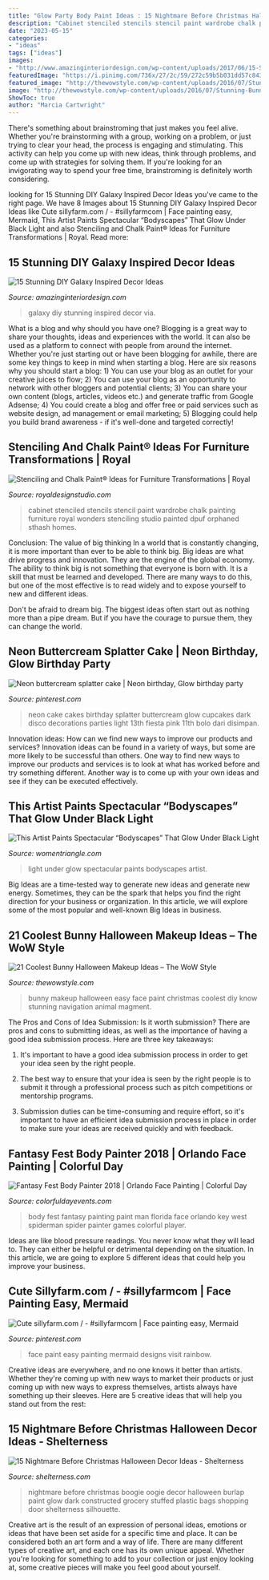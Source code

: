 ```yaml
---
title: "Glow Party Body Paint Ideas : 15 Nightmare Before Christmas Halloween Decor Ideas"
description: "Cabinet stenciled stencils stencil paint wardrobe chalk painting furniture royal wonders stenciling studio painted dpuf orphaned sthash homes"
date: "2023-05-15"
categories:
- "ideas"
tags: ["ideas"]
images:
- "http://www.amazinginteriordesign.com/wp-content/uploads/2017/06/15-Stunning-DIY-Galaxy-Inspired-Decor-Ideas-9.jpg"
featuredImage: "https://i.pinimg.com/736x/27/2c/59/272c59b5b031dd57c843469c4388ad7b--cake-neon-neon-cake-ideas.jpg"
featured_image: "http://thewowstyle.com/wp-content/uploads/2016/07/Stunning-Bunny-Halloween-Makeup.jpg"
image: "http://thewowstyle.com/wp-content/uploads/2016/07/Stunning-Bunny-Halloween-Makeup.jpg"
ShowToc: true
author: "Marcia Cartwright"
---
```



There's something about brainstroming that just makes you feel alive. Whether you're brainstorming with a group, working on a problem, or just trying to clear your head, the process is engaging and stimulating. This activity can help you come up with new ideas, think through problems, and come up with strategies for solving them. If you're looking for an invigorating way to spend your free time, brainstroming is definitely worth considering.

	

		
looking for 15 Stunning DIY Galaxy Inspired Decor Ideas you've came to the right page. We have 8 Images about 15 Stunning DIY Galaxy Inspired Decor Ideas like Cute sillyfarm.com / - #sillyfarmcom | Face painting easy, Mermaid, This Artist Paints Spectacular “Bodyscapes” That Glow Under Black Light and also Stenciling and Chalk Paint® Ideas for Furniture Transformations | Royal. Read more:
		
    
## 15 Stunning DIY Galaxy Inspired Decor Ideas

<img loading=lazy src="http://www.amazinginteriordesign.com/wp-content/uploads/2017/06/15-Stunning-DIY-Galaxy-Inspired-Decor-Ideas-9.jpg" onerror="this.onerror=null;this.src='https://tse3.mm.bing.net/th?id=OIP.AyCog7t8BViyXelaEPrLwAHaNU&amp;pid=15.1';" alt="15 Stunning DIY Galaxy Inspired Decor Ideas">

_Source: amazinginteriordesign.com_

>galaxy diy stunning inspired decor via. 

	

What is a blog and why should you have one?
Blogging is a great way to share your thoughts, ideas and experiences with the world. It can also be used as a platform to connect with people from around the internet. Whether you're just starting out or have been blogging for awhile, there are some key things to keep in mind when starting a blog. Here are six reasons why you should start a blog: 1) You can use your blog as an outlet for your creative juices to flow; 2) You can use your blog as an opportunity to network with other bloggers and potential clients; 3) You can share your own content (blogs, articles, videos etc.) and generate traffic from Google Adsense; 4) You could create a blog and offer free or paid services such as website design, ad management or email marketing; 5) Blogging could help you build brand awareness - if it's well-done and targeted correctly!

    
## Stenciling And Chalk Paint® Ideas For Furniture Transformations | Royal

<img loading=lazy src="http://cdn.shopify.com/s/files/1/0094/1122/files/stenciled-cabinet-wardrobe.jpg?2843" onerror="this.onerror=null;this.src='https://tse4.mm.bing.net/th?id=OIP.PQJo-4Nw-hgjwZvqnSk-3QHaKx&amp;pid=15.1';" alt="Stenciling and Chalk Paint® Ideas for Furniture Transformations | Royal">

_Source: royaldesignstudio.com_

>cabinet stenciled stencils stencil paint wardrobe chalk painting furniture royal wonders stenciling studio painted dpuf orphaned sthash homes. 

	

Conclusion: The value of big thinking
In a world that is constantly changing, it is more important than ever to be able to think big. Big ideas are what drive progress and innovation. They are the engine of the global economy.
The ability to think big is not something that everyone is born with. It is a skill that must be learned and developed. There are many ways to do this, but one of the most effective is to read widely and to expose yourself to new and different ideas.

Don't be afraid to dream big. The biggest ideas often start out as nothing more than a pipe dream. But if you have the courage to pursue them, they can change the world.

    
## Neon Buttercream Splatter Cake | Neon Birthday, Glow Birthday Party

<img loading=lazy src="https://i.pinimg.com/736x/27/2c/59/272c59b5b031dd57c843469c4388ad7b--cake-neon-neon-cake-ideas.jpg" onerror="this.onerror=null;this.src='https://tse4.mm.bing.net/th?id=OIP.jJ7eAC0bKTG3V9LT9cz2AwHaJ5&amp;pid=15.1';" alt="Neon buttercream splatter cake | Neon birthday, Glow birthday party">

_Source: pinterest.com_

>neon cake cakes birthday splatter buttercream glow cupcakes dark disco decorations parties light 13th fiesta pink 11th bolo dari disimpan. 

	

Innovation ideas: How can we find new ways to improve our products and services?
Innovation ideas can be found in a variety of ways, but some are more likely to be successful than others. One way to find new ways to improve our products and services is to look at what has worked before and try something different. Another way is to come up with your own ideas and see if they can be executed effectively.

    
## This Artist Paints Spectacular “Bodyscapes” That Glow Under Black Light

<img loading=lazy src="https://www.womentriangle.com/wp-content/uploads/2015/07/B-24.jpg" onerror="this.onerror=null;this.src='https://tse4.mm.bing.net/th?id=OIP.HBcLrCQQHELYrv5hMJsxhgHaLG&amp;pid=15.1';" alt="This Artist Paints Spectacular “Bodyscapes” That Glow Under Black Light">

_Source: womentriangle.com_

>light under glow spectacular paints bodyscapes artist. 

	

Big Ideas are a time-tested way to generate new ideas and generate new energy. Sometimes, they can be the spark that helps you find the right direction for your business or organization. In this article, we will explore some of the most popular and well-known Big Ideas in business.

    
## 21 Coolest Bunny Halloween Makeup Ideas – The WoW Style

<img loading=lazy src="http://thewowstyle.com/wp-content/uploads/2016/07/Stunning-Bunny-Halloween-Makeup.jpg" onerror="this.onerror=null;this.src='https://tse1.mm.bing.net/th?id=OIP.0HNAM_9T7aJVWlt2oCvrXwHaKs&amp;pid=15.1';" alt="21 Coolest Bunny Halloween Makeup Ideas – The WoW Style">

_Source: thewowstyle.com_

>bunny makeup halloween easy face paint christmas coolest diy know stunning navigation animal magment. 

	

The Pros and Cons of Idea Submission: Is it worth submission?
There are pros and cons to submitting ideas, as well as the importance of having a good idea submission process. Here are three key takeaways:
1. It's important to have a good idea submission process in order to get your idea seen by the right people.

2. The best way to ensure that your idea is seen by the right people is to submit it through a professional process such as pitch competitions or mentorship programs.

3. Submission duties can be time-consuming and require effort, so it's important to have an efficient idea submission process in place in order to make sure your ideas are received quickly and with feedback.

    
## Fantasy Fest Body Painter 2018 | Orlando Face Painting | Colorful Day

<img loading=lazy src="https://colorfuldayevents.com/wp-content/florida-face-painter/fantasy-fest/spider-man-body-paint-fantasy-fest.jpg" onerror="this.onerror=null;this.src='https://tse3.mm.bing.net/th?id=OIP.gVOU_NkjpWhgXrS6jSY6wwAAAA&amp;pid=15.1';" alt="Fantasy Fest Body Painter 2018 | Orlando Face Painting | Colorful Day">

_Source: colorfuldayevents.com_

>body fest fantasy painting paint man florida face orlando key west spiderman spider painter games colorful player. 

	

Ideas are like blood pressure readings. You never know what they will lead to. They can either be helpful or detrimental depending on the situation. In this article, we are going to explore 5 different ideas that could help you improve your business.

    
## Cute Sillyfarm.com / - #sillyfarmcom | Face Painting Easy, Mermaid

<img loading=lazy src="https://i.pinimg.com/736x/e1/05/a7/e105a7f356e88336c4495c9b4e32ea07.jpg" onerror="this.onerror=null;this.src='https://tse2.mm.bing.net/th?id=OIP.ekffrF21fV8W71UmBfhkcwHaLL&amp;pid=15.1';" alt="Cute sillyfarm.com / - #sillyfarmcom | Face painting easy, Mermaid">

_Source: pinterest.com_

>face paint easy painting mermaid designs visit rainbow. 

	

Creative ideas are everywhere, and no one knows it better than artists. Whether they're coming up with new ways to market their products or just coming up with new ways to express themselves, artists always have something up their sleeves. Here are 5 creative ideas that will help you stand out from the rest: 

    
## 15 Nightmare Before Christmas Halloween Decor Ideas - Shelterness

<img loading=lazy src="https://i.shelterness.com/2017/10/16-Oogie-Boogie-constructed-out-of-burlap-glow-in-the-dark-paint-and-stuffed-full-of-plastic-grocery-shopping-bags.jpg" onerror="this.onerror=null;this.src='https://tse3.mm.bing.net/th?id=OIP.-_jBNAFqwQJ7_YJQKF4M1QHaJ4&amp;pid=15.1';" alt="15 Nightmare Before Christmas Halloween Decor Ideas - Shelterness">

_Source: shelterness.com_

>nightmare before christmas boogie oogie decor halloween burlap paint glow dark constructed grocery stuffed plastic bags shopping door shelterness silhouette. 

	

Creative art is the result of an expression of personal ideas, emotions or ideas that have been set aside for a specific time and place. It can be considered both an art form and a way of life. There are many different types of creative art, and each one has its own unique appeal. Whether you're looking for something to add to your collection or just enjoy looking at, some creative pieces will make you feel good about yourself.

